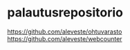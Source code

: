 # palautusrepositorio

https://github.com/aleveste/ohtuvarasto
https://github.com/aleveste/webcounter
